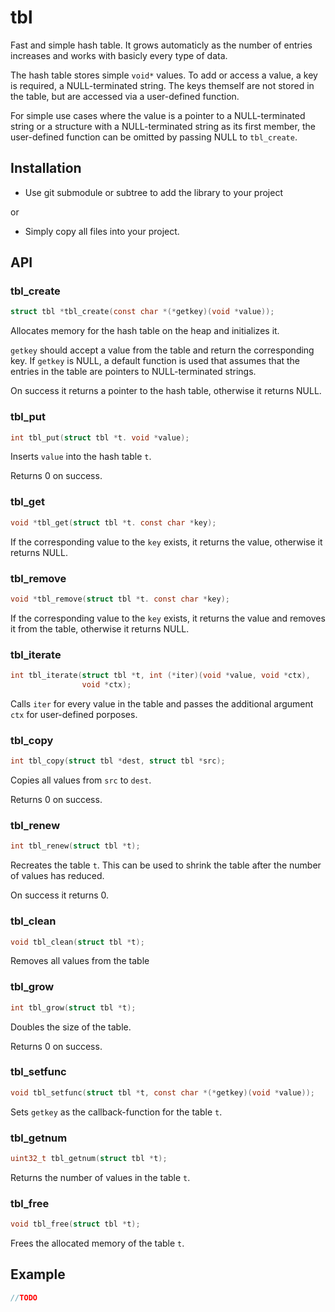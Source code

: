 tbl
===

Fast and simple hash table. It grows automaticly as the number of entries
increases and works with basicly every type of data.

The hash table stores simple `void*` values. To add or access a value, a key is
required, a NULL-terminated string. The keys themself are not stored in the
table, but are accessed via a user-defined function.

For simple use cases where the value is a pointer to a NULL-terminated string
or a structure with a NULL-terminated string as its first member, the
user-defined function can be omitted by passing NULL to `tbl_create`.


Installation
------------

* Use git submodule or subtree to add the library to your project

or

* Simply copy all files into your project.


API
---

### tbl_create

```c
struct tbl *tbl_create(const char *(*getkey)(void *value));
```

Allocates memory for the hash table on the heap and initializes it.

`getkey` should accept a value from the table and return the corresponding key.
If `getkey` is NULL, a default function is used that assumes that the entries
in the table are pointers to NULL-terminated strings.

On success it returns a pointer to the hash table, otherwise it returns NULL.


### tbl_put

```c
int tbl_put(struct tbl *t. void *value);
```

Inserts `value` into the hash table `t`.

Returns 0 on success.


### tbl_get

```c
void *tbl_get(struct tbl *t. const char *key);
```

If the corresponding value to the `key` exists, it returns the value, otherwise
it returns NULL.


### tbl_remove

```c
void *tbl_remove(struct tbl *t. const char *key);
```

If the corresponding value to the `key` exists, it returns the value and
removes it from the table, otherwise it returns NULL.


### tbl_iterate

```c
int tbl_iterate(struct tbl *t, int (*iter)(void *value, void *ctx),
                void *ctx);
```

Calls `iter` for every value in the table and passes the additional argument
`ctx` for user-defined porposes.


### tbl_copy

```c
int tbl_copy(struct tbl *dest, struct tbl *src);
```

Copies all values from `src` to `dest`.

Returns 0 on success.


### tbl_renew

```c
int tbl_renew(struct tbl *t);
```

Recreates the table `t`. This can be used to shrink the table after the number
of values has reduced.

On success it returns 0.


### tbl_clean

```c
void tbl_clean(struct tbl *t);
```

Removes all values from the table


### tbl_grow

```c
int tbl_grow(struct tbl *t);
```

Doubles the size of the table.

Returns 0 on success.


### tbl_setfunc

```c
void tbl_setfunc(struct tbl *t, const char *(*getkey)(void *value));
```

Sets `getkey` as the callback-function for the table `t`.


### tbl_getnum

```c
uint32_t tbl_getnum(struct tbl *t);
```

Returns the number of values in the table `t`.


### tbl_free

```c
void tbl_free(struct tbl *t);
```

Frees the allocated memory of the table `t`.

Example
-------

```c
//TODO


```
